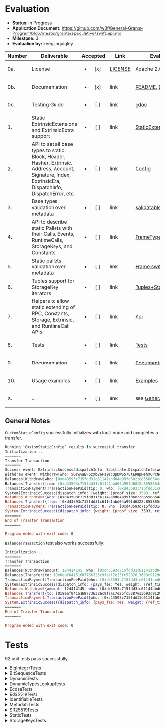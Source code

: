 # Evaluation

- **Status:** In Progress
- **Application Document:** https://github.com/w3f/General-Grants-Program/blob/master/grants/speculative/swift_api.md
- **Milestone:** 3
- **Evaluation by:** keeganquigley

| Number | Deliverable | Accepted | Link | Evaluation Notes |
| ------ | ----------- | :------: | ---- |----------------- |
| 0a. | License | <ul><li>[x] </li></ul> | [LICENSE](https://github.com/tesseract-one/Substrate.swift/blob/029ab47d91d3e97f753760610381f5fe9f7d5a88/LICENSE) | Apache 2.0 | 
| 0b. | Documentation | <ul><li>[x] </li></ul> | link | [README](https://github.com/tesseract-one/Substrate.swift/blob/029ab47d91d3e97f753760610381f5fe9f7d5a88/README.md), [Documentation](https://github.com/tesseract-one/Substrate.swift/tree/029ab47d91d3e97f753760610381f5fe9f7d5a88/Documentation) |
| 0c. | Testing Guide | <ul><li>[ ] </li></ul> | link | [gdoc](https://docs.google.com/document/d/1CB6mz66LCxqQpwQV-9eoaMNhg1Ou6nK-ksOrhPIQG6Q)|
| 1. | Static ExtrinsicExtensions and ExtrinsicExtra support | <ul><li>[ ] </li></ul> | link | [StaticExtensionsProvider.swift](https://github.com/tesseract-one/Substrate.swift/blob/main/Sources/Substrate/Extrinsic/Extensions/StaticExtensionsProvider.swift) | Static Extrinsic Extensions |
| 2. | API to set all base types to static: Block, Header, Hasher, Extrinsic, Address, Account, Signature, Index, ExtrinsicEra, DispatchInfo, DispatchError, etc. | <ul><li>[ ] </li></ul> | link | [Config](https://github.com/tesseract-one/Substrate.swift/blob/main/Sources/Substrate/Config/Config.swift) | Configuration object which provides types for SDK, where static types can be set |
| 3. |  Base types validation over metadata | <ul><li>[ ] </li></ul> | link | [ValidatableType.swift](https://github.com/tesseract-one/Substrate.swift/blob/main/Sources/Substrate/Types/ValidatableType.swift) | Set of protocols and implementations to validate static and dynamic types over metadata |
| 4. | API to describe static Pallets with their Calls, Events, RuntimeCalls, StorageKeys, and Constants | <ul><li>[ ] </li></ul> | link | [FrameType.swift](https://github.com/tesseract-one/Substrate.swift/blob/main/Sources/Substrate/Types/FrameType.swift) | Set of protocols and helpers for static/dynamic Frame types |
| 5. | Static pallets validation over metadata | <ul><li>[ ] </li></ul> | link | [Frame.swift](https://github.com/tesseract-one/Substrate.swift/blob/main/Sources/Substrate/Types/Frame.swift) | API for static Frame creation and validation |
| 6. | Tuples support for StorageKey iterators | <ul><li>[ ] </li></ul> | link | [Tuples+StorageKey.swift](https://github.com/tesseract-one/Substrate.swift/blob/main/Sources/Substrate/Types/Static/Tuples%2BTupleStorageKey.swift) | n-map storage keys can be represented as tuples of Key-Hash pairs |
| 7. | Helpers to allow static extending of RPC, Constants, Storage, Extrinsic, and RuntimeCall APIs. | <ul><li>[ ] </li></ul> | link | [Api](https://github.com/tesseract-one/Substrate.swift/tree/main/Sources/Substrate/Api) | Extension points for developer-friendly APIs. Examples in the Documentation |
| 8. | Tests | <ul><li>[ ] </li></ul> | link | [Tests](https://github.com/tesseract-one/Substrate.swift/tree/main/Tests) | Unit and Integration tests (with `substrate-contracts-node`) |
| 9. | Documentation | <ul><li>[ ] </li></ul> | link | [Documentation](https://github.com/tesseract-one/Substrate.swift/tree/main/Documentation) | Documentation for Core Types and static extensions |
| 10. | Usage examples | <ul><li>[ ] </li></ul> | link | [Examples](https://github.com/tesseract-one/Substrate.swift/tree/main/Examples) | Example applications for dynamic and static modes |
| X. | ... | <ul><li>[ ] </li></ul> | link | see [General Notes](#general-notes) |


## General Notes

`CustomStaticConfig` successfully initializes with local node and completes a transfer.

```swift
Running `CustomStaticConfig` results in successful transfer.
Initialization...
=======
Transfer Transaction
=======
Success event: ExtrinsicSuccess(dispatchInfo: Substrate.DispatchInfo(weight: Substrate.DispatchInfo.Weight(refTime: 308980000, proofSize: 3593), clazz: Substrate.DispatchInfo.DispatchClass.normal, paysFee: Substrate.DispatchInfo.Pays.yes))
Withdraw event: Withdraw(who: 5GrwvaEF5zXb26Fz9rcQpDWS57CtERHpNehXCPcNoHGKutQY, amount: 308980145)
Balances[Withdraw{who: [0xd43593c715fdd31c61141abd04a99fd6822c8558854ccde39a5684e7a56da27d], amount: 308980145}]
Balances[Transfer{from: [0xd43593c715fdd31c61141abd04a99fd6822c8558854ccde39a5684e7a56da27d], to: [0x8eaf04151687736326c9fea17e25fc5287613693c912909cb226aa4794f26a48], amount: 15483812850}]
TransactionPayment[TransactionFeePaid{tip: 0, who: [0xd43593c715fdd31c61141abd04a99fd6822c8558854ccde39a5684e7a56da27d], actual_fee: 308980145}]
System[ExtrinsicSuccess{dispatch_info: {weight: {proof_size: 3593, ref_time: 308980000}, pays_fee: Yes, class: Normal}}]
Balances.Withdraw({who: [0xd43593c715fdd31c61141abd04a99fd6822c8558854ccde39a5684e7a56da27d], amount: 308980145})
Balances.Transfer({from: [0xd43593c715fdd31c61141abd04a99fd6822c8558854ccde39a5684e7a56da27d], to: [0x8eaf04151687736326c9fea17e25fc5287613693c912909cb226aa4794f26a48], amount: 15483812850})
TransactionPayment.TransactionFeePaid({tip: 0, who: [0xd43593c715fdd31c61141abd04a99fd6822c8558854ccde39a5684e7a56da27d], actual_fee: 308980145})
System.ExtrinsicSuccess({dispatch_info: {weight: {proof_size: 3593, ref_time: 308980000}, pays_fee: Yes, class: Normal}})
=======
End of Transfer Transaction
=======

Program ended with exit code: 0
```
`BalanceTransaction` test also works successfully:
```swift
Initialization...
=======
Transfer Transaction
=======
Balances[Withdraw{amount: 124414145, who: [0xd43593c715fdd31c61141abd04a99fd6822c8558854ccde39a5684e7a56da27d]}]
Balances[Transfer{to: [0x8eaf04151687736326c9fea17e25fc5287613693c912909cb226aa4794f26a48], amount: 15483812850, from: [0xd43593c715fdd31c61141abd04a99fd6822c8558854ccde39a5684e7a56da27d]}]
TransactionPayment[TransactionFeePaid{who: [0xd43593c715fdd31c61141abd04a99fd6822c8558854ccde39a5684e7a56da27d], tip: 0, actual_fee: 124414145}]
System[ExtrinsicSuccess{dispatch_info: {pays_fee: Yes, weight: {ref_time: 308980000, proof_size: 3593}, class: Normal}}]
Balances.Withdraw({amount: 124414145, who: [0xd43593c715fdd31c61141abd04a99fd6822c8558854ccde39a5684e7a56da27d]})
Balances.Transfer({to: [0x8eaf04151687736326c9fea17e25fc5287613693c912909cb226aa4794f26a48], amount: 15483812850, from: [0xd43593c715fdd31c61141abd04a99fd6822c8558854ccde39a5684e7a56da27d]})
TransactionPayment.TransactionFeePaid({who: [0xd43593c715fdd31c61141abd04a99fd6822c8558854ccde39a5684e7a56da27d], tip: 0, actual_fee: 124414145})
System.ExtrinsicSuccess({dispatch_info: {pays_fee: Yes, weight: {ref_time: 308980000, proof_size: 3593}, class: Normal}})
=======
End of Transfer Transaction
=======

Program ended with exit code: 0
```
# Tests

92 unit tests pass successfully.

<details>

  <summary>BigIntegerTests</summary>

  ```swift
[381/381] Linking SubstratePackageTests
Build complete! (42.37s)
Test Suite 'All tests' started at 2023-09-28 17:57:32.434.
Test Suite 'SubstratePackageTests.xctest' started at 2023-09-28 17:57:32.434.
Test Suite 'BigIntegerTests' started at 2023-09-28 17:57:32.434.
Test Case '-[SubstrateTests.BigIntegerTests testCompact1024]' started.
Test Case '-[SubstrateTests.BigIntegerTests testCompact1024]' passed (0.015 seconds).
Test Case '-[SubstrateTests.BigIntegerTests testCompact128]' started.
Test Case '-[SubstrateTests.BigIntegerTests testCompact128]' passed (0.001 seconds).
Test Case '-[SubstrateTests.BigIntegerTests testCompact256]' started.
Test Case '-[SubstrateTests.BigIntegerTests testCompact256]' passed (0.003 seconds).
Test Case '-[SubstrateTests.BigIntegerTests testCompact512]' started.
Test Case '-[SubstrateTests.BigIntegerTests testCompact512]' passed (0.008 seconds).
Test Case '-[SubstrateTests.BigIntegerTests testInt1024]' started.
Test Case '-[SubstrateTests.BigIntegerTests testInt1024]' passed (0.001 seconds).
Test Case '-[SubstrateTests.BigIntegerTests testInt128]' started.
Test Case '-[SubstrateTests.BigIntegerTests testInt128]' passed (0.000 seconds).
Test Case '-[SubstrateTests.BigIntegerTests testInt256]' started.
Test Case '-[SubstrateTests.BigIntegerTests testInt256]' passed (0.000 seconds).
Test Case '-[SubstrateTests.BigIntegerTests testInt512]' started.
Test Case '-[SubstrateTests.BigIntegerTests testInt512]' passed (0.000 seconds).
Test Case '-[SubstrateTests.BigIntegerTests testUInt1024]' started.
Test Case '-[SubstrateTests.BigIntegerTests testUInt1024]' passed (0.060 seconds).
Test Case '-[SubstrateTests.BigIntegerTests testUInt128]' started.
Test Case '-[SubstrateTests.BigIntegerTests testUInt128]' passed (0.002 seconds).
Test Case '-[SubstrateTests.BigIntegerTests testUInt256]' started.
Test Case '-[SubstrateTests.BigIntegerTests testUInt256]' passed (0.007 seconds).
Test Case '-[SubstrateTests.BigIntegerTests testUInt512]' started.
Test Case '-[SubstrateTests.BigIntegerTests testUInt512]' passed (0.019 seconds).
Test Suite 'BigIntegerTests' passed at 2023-09-28 17:57:32.552.
	 Executed 12 tests, with 0 failures (0 unexpected) in 0.117 (0.117) seconds
```
</details>

<details>

  <summary>BitSequenceTests</summary>

```swift
  Test Suite 'BitSequenceTests' started at 2023-09-28 17:57:32.552.
Test Case '-[SubstrateTests.BitSequenceTests testUInt64]' started.
Test Case '-[SubstrateTests.BitSequenceTests testUInt64]' passed (0.000 seconds).
Test Case '-[SubstrateTests.BitSequenceTests testUInt8]' started.
Test Case '-[SubstrateTests.BitSequenceTests testUInt8]' passed (0.001 seconds).
Test Suite 'BitSequenceTests' passed at 2023-09-28 17:57:32.553.
	 Executed 2 tests, with 0 failures (0 unexpected) in 0.002 (0.002) seconds
```
</details>

<details>

  <summary>DynamicTests</summary>

  ```swift
Test Suite 'DynamicTests' started at 2023-09-28 17:57:32.553.
Test Case '-[IntegrationTests.DynamicTests testBlock]' started.
Test Case '-[IntegrationTests.DynamicTests testBlock]' passed (0.108 seconds).
Test Case '-[IntegrationTests.DynamicTests testInitialization]' started.
Test Case '-[IntegrationTests.DynamicTests testInitialization]' passed (0.074 seconds).
Test Case '-[IntegrationTests.DynamicTests testQueryFeeDetails]' started.
Test Case '-[IntegrationTests.DynamicTests testQueryFeeDetails]' passed (0.084 seconds).
Test Case '-[IntegrationTests.DynamicTests testQueryPaymentInfo]' started.
Test Case '-[IntegrationTests.DynamicTests testQueryPaymentInfo]' passed (0.082 seconds).
Test Case '-[IntegrationTests.DynamicTests testStorageIteration]' started.
Test Case '-[IntegrationTests.DynamicTests testStorageIteration]' passed (0.080 seconds).
Test Case '-[IntegrationTests.DynamicTests testStorageValueCall]' started.
Test Case '-[IntegrationTests.DynamicTests testStorageValueCall]' passed (0.075 seconds).
Test Case '-[IntegrationTests.DynamicTests testTransferAndWatchBatchTx]' started.
Test Case '-[IntegrationTests.DynamicTests testTransferAndWatchBatchTx]' passed (0.085 seconds).
Test Case '-[IntegrationTests.DynamicTests testTransferAndWatchTx]' started.
Test Case '-[IntegrationTests.DynamicTests testTransferAndWatchTx]' passed (0.083 seconds).
Test Case '-[IntegrationTests.DynamicTests testTransferBatchTx]' started.
Test Case '-[IntegrationTests.DynamicTests testTransferBatchTx]' passed (0.082 seconds).
Test Case '-[IntegrationTests.DynamicTests testTransferTx]' started.
Test Case '-[IntegrationTests.DynamicTests testTransferTx]' passed (0.082 seconds).
Test Suite 'DynamicTests' passed at 2023-09-28 17:57:33.388.
	 Executed 10 tests, with 0 failures (0 unexpected) in 0.835 (0.835) seconds
```
</details>

<details>

  <summary>DynamicTypesLookupTests</summary>

  ```swift
Test Suite 'DynamicTypesLookupTests' started at 2023-09-28 17:57:33.389.
Test Case '-[SubstrateTests.DynamicTypesLookupTests testMetadataV14]' started.
Test Case '-[SubstrateTests.DynamicTypesLookupTests testMetadataV14]' passed (0.033 seconds).
Test Case '-[SubstrateTests.DynamicTypesLookupTests testMetadataV15]' started.
Test Case '-[SubstrateTests.DynamicTypesLookupTests testMetadataV15]' passed (0.036 seconds).
Test Suite 'DynamicTypesLookupTests' passed at 2023-09-28 17:57:33.458.
	 Executed 2 tests, with 0 failures (0 unexpected) in 0.069 (0.069) seconds
```
</details>

<details>

  <summary>EcdsaTests</summary>

  ```swift
Test Suite 'EcdsaTests' started at 2023-09-28 17:57:33.458.
Test Case '-[KeychainTests.EcdsaTests testDefaultPhraseShouldBeUsed]' started.
Test Case '-[KeychainTests.EcdsaTests testDefaultPhraseShouldBeUsed]' passed (0.015 seconds).
Test Case '-[KeychainTests.EcdsaTests testGeneratedPairShouldWork]' started.
Test Case '-[KeychainTests.EcdsaTests testGeneratedPairShouldWork]' passed (0.000 seconds).
Test Case '-[KeychainTests.EcdsaTests testGenerateFromPhraseRecoveryPossible]' started.
Test Case '-[KeychainTests.EcdsaTests testGenerateFromPhraseRecoveryPossible]' passed (0.002 seconds).
Test Case '-[KeychainTests.EcdsaTests testGenerateWithPasswordPhraseRecoveryPossible]' started.
Test Case '-[KeychainTests.EcdsaTests testGenerateWithPasswordPhraseRecoveryPossible]' passed (0.002 seconds).
Test Case '-[KeychainTests.EcdsaTests testPasswordDoesSomething]' started.
Test Case '-[KeychainTests.EcdsaTests testPasswordDoesSomething]' passed (0.002 seconds).
Test Case '-[KeychainTests.EcdsaTests testSeedAndDeriveShouldWork]' started.
Test Case '-[KeychainTests.EcdsaTests testSeedAndDeriveShouldWork]' passed (0.000 seconds).
Test Case '-[KeychainTests.EcdsaTests testSeededPairShouldWork]' started.
Test Case '-[KeychainTests.EcdsaTests testSeededPairShouldWork]' passed (0.001 seconds).
Test Case '-[KeychainTests.EcdsaTests testSs58CheckRoundtripWorks]' started.
Test Case '-[KeychainTests.EcdsaTests testSs58CheckRoundtripWorks]' passed (0.001 seconds).
Test Case '-[KeychainTests.EcdsaTests testTestVectorByStringShouldWork]' started.
Test Case '-[KeychainTests.EcdsaTests testTestVectorByStringShouldWork]' passed (0.001 seconds).
Test Case '-[KeychainTests.EcdsaTests testTestVectorShouldWork]' started.
Test Case '-[KeychainTests.EcdsaTests testTestVectorShouldWork]' passed (0.000 seconds).
Test Suite 'EcdsaTests' passed at 2023-09-28 17:57:33.481.
	 Executed 10 tests, with 0 failures (0 unexpected) in 0.023 (0.023) seconds
```
</details>

<details>

  <summary>Ed25519Tests</summary>

  ```swift
Test Suite 'Ed25519Tests' started at 2023-09-28 17:57:33.481.
Test Case '-[KeychainTests.Ed25519Tests testDefaultPhraseShouldBeUsed]' started.
Test Case '-[KeychainTests.Ed25519Tests testDefaultPhraseShouldBeUsed]' passed (0.002 seconds).
Test Case '-[KeychainTests.Ed25519Tests testGeneratedPairShouldWork]' started.
Test Case '-[KeychainTests.Ed25519Tests testGeneratedPairShouldWork]' passed (0.000 seconds).
Test Case '-[KeychainTests.Ed25519Tests testGenerateFromPhraseRecoveryPossible]' started.
Test Case '-[KeychainTests.Ed25519Tests testGenerateFromPhraseRecoveryPossible]' passed (0.002 seconds).
Test Case '-[KeychainTests.Ed25519Tests testGenerateWithPasswordPhraseRecoveryPossible]' started.
Test Case '-[KeychainTests.Ed25519Tests testGenerateWithPasswordPhraseRecoveryPossible]' passed (0.002 seconds).
Test Case '-[KeychainTests.Ed25519Tests testPasswordDoesSomething]' started.
Test Case '-[KeychainTests.Ed25519Tests testPasswordDoesSomething]' passed (0.002 seconds).
Test Case '-[KeychainTests.Ed25519Tests testSeedAndDeriveShouldWork]' started.
Test Case '-[KeychainTests.Ed25519Tests testSeedAndDeriveShouldWork]' passed (0.000 seconds).
Test Case '-[KeychainTests.Ed25519Tests testSeededPairShouldWork]' started.
Test Case '-[KeychainTests.Ed25519Tests testSeededPairShouldWork]' passed (0.000 seconds).
Test Case '-[KeychainTests.Ed25519Tests testSs58CheckRoundtripWorks]' started.
Test Case '-[KeychainTests.Ed25519Tests testSs58CheckRoundtripWorks]' passed (0.000 seconds).
Test Case '-[KeychainTests.Ed25519Tests testTestVectorByStringShouldWork]' started.
Test Case '-[KeychainTests.Ed25519Tests testTestVectorByStringShouldWork]' passed (0.000 seconds).
Test Case '-[KeychainTests.Ed25519Tests testTestVectorShouldWork]' started.
Test Case '-[KeychainTests.Ed25519Tests testTestVectorShouldWork]' passed (0.000 seconds).
Test Suite 'Ed25519Tests' passed at 2023-09-28 17:57:33.491.
	 Executed 10 tests, with 0 failures (0 unexpected) in 0.010 (0.010) seconds
```
</details>

<details>

  <summary>IdentifiableTests</summary>

  ```swift
Test Suite 'IdentifiableTests' started at 2023-09-28 17:57:33.491.
Test Case '-[SubstrateTests.IdentifiableTests testEquatable]' started.
Test Case '-[SubstrateTests.IdentifiableTests testEquatable]' passed (0.000 seconds).
Test Case '-[SubstrateTests.IdentifiableTests testHashable]' started.
Test Case '-[SubstrateTests.IdentifiableTests testHashable]' passed (0.000 seconds).
Test Case '-[SubstrateTests.IdentifiableTests testRecursiveInit]' started.
Test Case '-[SubstrateTests.IdentifiableTests testRecursiveInit]' passed (0.000 seconds).
Test Case '-[SubstrateTests.IdentifiableTests testValidatable]' started.
Test Case '-[SubstrateTests.IdentifiableTests testValidatable]' passed (0.000 seconds).
Test Suite 'IdentifiableTests' passed at 2023-09-28 17:57:33.493.
	 Executed 4 tests, with 0 failures (0 unexpected) in 0.001 (0.001) seconds
```
</details>

<details>

  <summary>MetadataTests</summary>

  ```swift
Test Suite 'MetadataTests' started at 2023-09-28 17:57:33.493.
Test Case '-[SubstrateTests.MetadataTests testEncDecV14]' started.
Test Case '-[SubstrateTests.MetadataTests testEncDecV14]' passed (0.070 seconds).
Test Case '-[SubstrateTests.MetadataTests testEncDecV15]' started.
Test Case '-[SubstrateTests.MetadataTests testEncDecV15]' passed (0.081 seconds).
Test Suite 'MetadataTests' passed at 2023-09-28 17:57:33.644.
	 Executed 2 tests, with 0 failures (0 unexpected) in 0.152 (0.152) seconds
```
</details>

<details>

  <summary>SR25519Tests</summary>

  ```swift
Test Case '-[KeychainTests.Sr25519Tests testCompatibilityDeriveHardKnownPairShouldWork]' started.
Test Case '-[KeychainTests.Sr25519Tests testCompatibilityDeriveHardKnownPairShouldWork]' passed (0.001 seconds).
Test Case '-[KeychainTests.Sr25519Tests testCompatibilityDeriveSoftKnownPairShouldWork]' started.
Test Case '-[KeychainTests.Sr25519Tests testCompatibilityDeriveSoftKnownPairShouldWork]' passed (0.001 seconds).
Test Case '-[KeychainTests.Sr25519Tests testDefaultAddressShouldBeUsed]' started.
Test Case '-[KeychainTests.Sr25519Tests testDefaultAddressShouldBeUsed]' passed (0.001 seconds).
Test Case '-[KeychainTests.Sr25519Tests testDefaultPhraseShouldBeUsed]' started.
Test Case '-[KeychainTests.Sr25519Tests testDefaultPhraseShouldBeUsed]' passed (0.004 seconds).
Test Case '-[KeychainTests.Sr25519Tests testDefaultPhraseShouldCorrespondToDefaultAddress]' started.
Test Case '-[KeychainTests.Sr25519Tests testDefaultPhraseShouldCorrespondToDefaultAddress]' passed (0.003 seconds).
Test Case '-[KeychainTests.Sr25519Tests testDeriveHardPublicShouldFail]' started.
Test Case '-[KeychainTests.Sr25519Tests testDeriveHardPublicShouldFail]' passed (0.000 seconds).
Test Case '-[KeychainTests.Sr25519Tests testDeriveHardShouldWork]' started.
Test Case '-[KeychainTests.Sr25519Tests testDeriveHardShouldWork]' passed (0.001 seconds).
Test Case '-[KeychainTests.Sr25519Tests testDeriveSoftPublicShouldWork]' started.
Test Case '-[KeychainTests.Sr25519Tests testDeriveSoftPublicShouldWork]' passed (0.000 seconds).
Test Case '-[KeychainTests.Sr25519Tests testDeriveSoftShouldWork]' started.
Test Case '-[KeychainTests.Sr25519Tests testDeriveSoftShouldWork]' passed (0.001 seconds).
Test Case '-[KeychainTests.Sr25519Tests testGeneratedPairShouldWork]' started.
Test Case '-[KeychainTests.Sr25519Tests testGeneratedPairShouldWork]' passed (0.000 seconds).
Test Case '-[KeychainTests.Sr25519Tests testMessedMessageShouldNotWork]' started.
Test Case '-[KeychainTests.Sr25519Tests testMessedMessageShouldNotWork]' passed (0.000 seconds).
Test Case '-[KeychainTests.Sr25519Tests testMessedSignatureShouldNotWork]' started.
Test Case '-[KeychainTests.Sr25519Tests testMessedSignatureShouldNotWork]' passed (0.000 seconds).
Test Case '-[KeychainTests.Sr25519Tests testPhraseInit]' started.
Test Case '-[KeychainTests.Sr25519Tests testPhraseInit]' passed (0.001 seconds).
Test Case '-[KeychainTests.Sr25519Tests testSeededPairShouldWork]' started.
Test Case '-[KeychainTests.Sr25519Tests testSeededPairShouldWork]' passed (0.000 seconds).
Test Case '-[KeychainTests.Sr25519Tests testSignAndVerify]' started.
Test Case '-[KeychainTests.Sr25519Tests testSignAndVerify]' passed (0.000 seconds).
Test Case '-[KeychainTests.Sr25519Tests testSrTestVectorShouldWork]' started.
Test Case '-[KeychainTests.Sr25519Tests testSrTestVectorShouldWork]' passed (0.000 seconds).
Test Case '-[KeychainTests.Sr25519Tests testSs58CheckRoundtripWorks]' started.
Test Case '-[KeychainTests.Sr25519Tests testSs58CheckRoundtripWorks]' passed (0.000 seconds).
Test Suite 'Sr25519Tests' passed at 2023-09-28 17:57:33.660.
	 Executed 17 tests, with 0 failures (0 unexpected) in 0.015 (0.015) seconds
```
</details>

<details>

  <summary>StaticTests</summary>

  ```swift
Test Suite 'StaticTests' started at 2023-09-28 17:57:33.660.
Test Case '-[IntegrationTests.StaticTests testBlock]' started.
Test Case '-[IntegrationTests.StaticTests testBlock]' passed (0.079 seconds).
Test Case '-[IntegrationTests.StaticTests testConstant]' started.
Test Case '-[IntegrationTests.StaticTests testConstant]' passed (0.074 seconds).
Test Case '-[IntegrationTests.StaticTests testInitialization]' started.
Test Case '-[IntegrationTests.StaticTests testInitialization]' passed (0.074 seconds).
Test Case '-[IntegrationTests.StaticTests testQueryFeeDetails]' started.
Test Case '-[IntegrationTests.StaticTests testQueryFeeDetails]' passed (0.081 seconds).
Test Case '-[IntegrationTests.StaticTests testQueryPaymentInfo]' started.
Test Case '-[IntegrationTests.StaticTests testQueryPaymentInfo]' passed (0.081 seconds).
Test Case '-[IntegrationTests.StaticTests testStorageIteration]' started.
Test Case '-[IntegrationTests.StaticTests testStorageIteration]' passed (0.078 seconds).
Test Case '-[IntegrationTests.StaticTests testStorageValueCall]' started.
Test Case '-[IntegrationTests.StaticTests testStorageValueCall]' passed (0.075 seconds).
Test Case '-[IntegrationTests.StaticTests testTransferAndWatchBatchTx]' started.
Test Case '-[IntegrationTests.StaticTests testTransferAndWatchBatchTx]' passed (0.083 seconds).
Test Case '-[IntegrationTests.StaticTests testTransferAndWatchTx]' started.
Test Case '-[IntegrationTests.StaticTests testTransferAndWatchTx]' passed (0.084 seconds).
Test Case '-[IntegrationTests.StaticTests testTransferBatchTx]' started.
Test Case '-[IntegrationTests.StaticTests testTransferBatchTx]' passed (0.081 seconds).
Test Case '-[IntegrationTests.StaticTests testTransferTx]' started.
Test Case '-[IntegrationTests.StaticTests testTransferTx]' passed (0.080 seconds).
Test Suite 'StaticTests' passed at 2023-09-28 17:57:34.528.
	 Executed 11 tests, with 0 failures (0 unexpected) in 0.868 (0.868) seconds
```

</details>

<details>

  <summary>StorageKeysTests</summary>

  ```swift
Test Suite 'StorageKeysTests' started at 2023-09-28 17:57:34.528.
Test Case '-[SubstrateTests.StorageKeysTests testConcatDoubleMapStructStorageKey]' started.
Test Case '-[SubstrateTests.StorageKeysTests testConcatDoubleMapStructStorageKey]' passed (0.037 seconds).
Test Case '-[SubstrateTests.StorageKeysTests testConcatDoubleMapTupleStorageKey]' started.
Test Case '-[SubstrateTests.StorageKeysTests testConcatDoubleMapTupleStorageKey]' passed (0.036 seconds).
Test Case '-[SubstrateTests.StorageKeysTests testConcatMapStructStorageKey]' started.
Test Case '-[SubstrateTests.StorageKeysTests testConcatMapStructStorageKey]' passed (0.036 seconds).
Test Case '-[SubstrateTests.StorageKeysTests testConcatMapTupleStorageKey]' started.
Test Case '-[SubstrateTests.StorageKeysTests testConcatMapTupleStorageKey]' passed (0.036 seconds).
Test Case '-[SubstrateTests.StorageKeysTests testConcatTripleMapTupleStorageKey]' started.
Test Case '-[SubstrateTests.StorageKeysTests testConcatTripleMapTupleStorageKey]' passed (0.037 seconds).
Test Case '-[SubstrateTests.StorageKeysTests testEncDecAnyKey]' started.
Test Case '-[SubstrateTests.StorageKeysTests testEncDecAnyKey]' passed (0.036 seconds).
Test Case '-[SubstrateTests.StorageKeysTests testFixedDoubleMapStructStorageKey]' started.
Test Case '-[SubstrateTests.StorageKeysTests testFixedDoubleMapStructStorageKey]' passed (0.036 seconds).
Test Case '-[SubstrateTests.StorageKeysTests testFixedDoubleMapTupleStorageKey]' started.
Test Case '-[SubstrateTests.StorageKeysTests testFixedDoubleMapTupleStorageKey]' passed (0.036 seconds).
Test Case '-[SubstrateTests.StorageKeysTests testFixedMapStructStorageKey]' started.
Test Case '-[SubstrateTests.StorageKeysTests testFixedMapStructStorageKey]' passed (0.036 seconds).
Test Case '-[SubstrateTests.StorageKeysTests testFixedMapTupleStorageKey]' started.
Test Case '-[SubstrateTests.StorageKeysTests testFixedMapTupleStorageKey]' passed (0.036 seconds).
Test Case '-[SubstrateTests.StorageKeysTests testFixedTripleMapTupleStorageKey]' started.
Test Case '-[SubstrateTests.StorageKeysTests testFixedTripleMapTupleStorageKey]' passed (0.037 seconds).
Test Case '-[SubstrateTests.StorageKeysTests testPlainStorageKey]' started.
Test Case '-[SubstrateTests.StorageKeysTests testPlainStorageKey]' passed (0.037 seconds).
Test Suite 'StorageKeysTests' passed at 2023-09-28 17:57:34.965.
	 Executed 12 tests, with 0 failures (0 unexpected) in 0.436 (0.436) seconds
Test Suite 'SubstratePackageTests.xctest' passed at 2023-09-28 17:57:34.965.
	 Executed 92 tests, with 0 failures (0 unexpected) in 2.528 (2.530) seconds
Test Suite 'All tests' passed at 2023-09-28 17:57:34.965.
	 Executed 92 tests, with 0 failures (0 unexpected) in 2.528 (2.531) seconds
```
</details>
